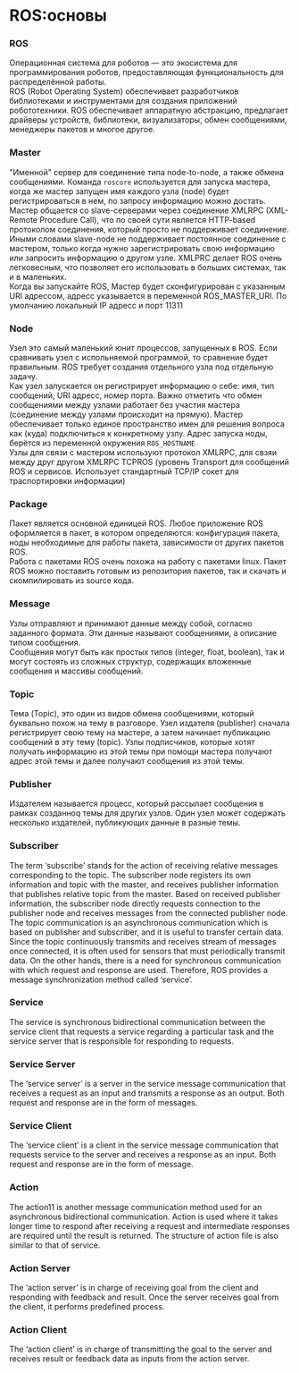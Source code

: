 <h1>ROS:основы</h2>
<h3>ROS</h3>
Операционная система для роботов — это экосистема для программирования роботов, предоставляющая функциональность для распределённой работы. <br>
ROS (Robot Operating System) обеспечивает разработчиков библиотеками и инструментами для создания приложений робототехники. ROS обеспечивает аппаратную абстракцию, предлагает драйверы устройств, библиотеки, визуализаторы, обмен сообщениями, менеджеры пакетов и многое другое.<br>
<h3>Master</h3>
"Именной" сервер для соединение типа node-to-node, а также обмена сообщениями. Команда <code>roscore</code> используется для запуска мастера, когда же мастер запущен имя каждого узла (node) будет регистрироваться в нем, по запросу информацию можно достать. <br>
Мастер общается со slave-серверами через соединение XMLRPC (XML-Remote Procedure Call), что по своей сути является HTTP-based протоколом соединения, который просто не поддерживает соединение. Иными словами slave-node не поддерживает постоянное соединение с мастером, только когда нужно зарегистрировать свою информацию или запросить информацию о другом узле. XMLPRC делает ROS очень легковесным, что позволяет его использовать в больших системах, так и в маленьких. <br>
Когда вы запускайте ROS, Мастер будет сконфигурирован с указанным URI адрессом, адресс указывается в переменной ROS_MASTER_URI. По умолчанию локальный IP адресс и порт 11311<br>
<h3>Node</h3>
Узел это самый маленький юнит процессов, запущенных в ROS. Если сравнивать узел с испольняемой программой, то сравнение будет правильным. ROS требует создания отдельного узла под отдельную задачу. <br>
Как узел запускается он регистрирует информацию о себе: имя, тип сообщений, URI адресс, номер порта. Важно отметить что обмен сообщениями между узлами работает без участия мастера (соединение между узлами происходит на прямую). Мастер обеспечивает только единое пространство имен для решения вопроса как (куда) подключиться к конкретному узлу. Адрес запуска ноды, берётся из переменной окружения <code>ROS_HOSTNAME</code><br>
Узлы для связи с мастером используют протокол XMLRPC, для свзяи между друг другом XMLRPC TCPROS (уровень Transport для сообщений ROS и сервисов. Использует стандартный TCP/IP сокет для траспортировки информации)
<h3>Package</h3>
Пакет является основной единицей ROS. Любое приложение ROS оформляется в пакет, в котором определяются: конфигурация пакета, ноды необходимые для работы пакета, зависимости от других пакетов ROS.<br>
Работа с пакетами ROS очень похожа на работу с пакетами linux. Пакет ROS можно поставить готовым из репозитория пакетов, так и скачать и скомпилировать из source кода.<br>
<h3>Message</h3>
Узлы  отправляют и принимают данные между собой, согласно заданного формата. Эти данные называют сообщениями, а описание типом сообщения. <br>
Сообщения могут быть как простых типов (integer, float, boolean), так и могут состоять из сложных структур, содержащих вложенные сообщения и массивы сообщений. <br>
<h3>Topic</h3>
Тема (Topic), это один из видов обмена сообщениями, который буквально похож на тему в разговоре. Узел издателя (publisher) сначала регистрирует свою тему на мастере, а затем начинает публикацию сообщений в эту тему (topic). Узлы подписчиков, которые хотят получать информацию из этой темы при помощи мастера получают адрес этой темы и далее получают сообщения из этой темы. <br>
<h3>Publisher</h3>
Издателем называется процесс, который рассылает сообщения в рамках созданноq темы для других узлов. Один узел может содержать несколько издателей, публикующих данные в разные темы.<br>
<h3>Subscriber</h3>
The term ‘subscribe’ stands for the action of receiving relative messages corresponding to the
topic. The subscriber node registers its own information and topic with the master, and receives
publisher information that publishes relative topic from the master. Based on received publisher
information, the subscriber node directly requests connection to the publisher node and
receives messages from the connected publisher node.<br>
The topic communication is an asynchronous communication which is based on publisher
and subscriber, and it is useful to transfer certain data. Since the topic continuously transmits and receives stream of messages once connected, it is often used for sensors that must
periodically transmit data. On the other hands, there is a need for synchronous communication
with which request and response are used. Therefore, ROS provides a message synchronization
method called ‘service’. <br>
<h3>Service</h3>
The service is synchronous bidirectional communication between the service client that
requests a service regarding a particular task and the service server that is responsible for
responding to requests. <br>
<h3>Service Server</h3>
The ‘service server’ is a server in the service message communication that receives a request as
an input and transmits a response as an output. Both request and response are in the form of
messages. <br>
<h3>Service Client</h3>
The ‘service client’ is a client in the service message communication that requests service to the server and receives a response as an input. Both request and response are in the form of message. <br>
<h3>Action</h3>
The action11 is another message communication method used for an asynchronous bidirectional
communication. Action is used where it takes longer time to respond after receiving a request
and intermediate responses are required until the result is returned. The structure of action file is also similar to that of service. <br>
<h3>Action Server</h3>
The ‘action server’ is in charge of receiving goal from the client and responding with feedback
and result. Once the server receives goal from the client, it performs predefined process.<br>
<h3>Action Client</h3>
The ‘action client’ is in charge of transmitting the goal to the server and receives result or
feedback data as inputs from the action server. <br>